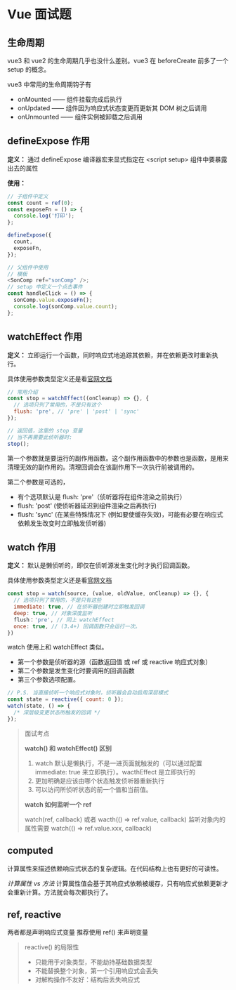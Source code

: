 # Vue 面试题

## 生命周期

vue3 和 vue2 的生命周期几乎也没什么差别。vue3 在 beforeCreate 前多了一个 setup 的概念。

vue3 中常用的生命周期钩子有

- onMounted —— 组件挂载完成后执行
- onUpdated —— 组件因为响应式状态变更而更新其 DOM 树之后调用
- onUnmounted —— 组件实例被卸载之后调用

## defineExpose 作用

**定义：** 通过 defineExpose 编译器宏来显式指定在 \<script setup\> 组件中要暴露出去的属性

**使用：**

```js
// 子组件中定义
const count = ref(0);
const exposeFn = () => {
  console.log('打印');
};

defineExpose({
  count,
  exposeFn,
});

// 父组件中使用
// 模板
<SonComp ref="sonComp" />;
// setup 中定义一个点击事件
const handleClick = () => {
  sonComp.value.exposeFn();
  console.log(sonComp.value.count);
};
```

## watchEffect 作用

**定义：** 立即运行一个函数，同时响应式地追踪其依赖，并在依赖更改时重新执行。

具体使用参数类型定义还是看[官网文档](https://cn.vuejs.org/api/reactivity-core.html#watcheffect)

```js
// 常用介绍
const stop = watchEffect((onCleanup) => {}, {
  // 选项只列了常用的，不是只有这个
  flush: 'pre', // 'pre' | 'post' | 'sync'
});

// 返回值，这里的 stop 变量
// 当不再需要此侦听器时:
stop();
```

第一个参数就是要运行的副作用函数。这个副作用函数中的参数也是函数，是用来清理无效的副作用的。清理回调会在该副作用下一次执行前被调用的。

第二个参数是可选的，

- 有个选项默认是 flush: 'pre'（侦听器将在组件渲染之前执行）
- flush: 'post' (使侦听器延迟到组件渲染之后再执行)
- flush: 'sync' (在某些特殊情况下 (例如要使缓存失效)，可能有必要在响应式依赖发生改变时立即触发侦听器)

## watch 作用

**定义：** 默认是懒侦听的，即仅在侦听源发生变化时才执行回调函数。

具体使用参数类型定义还是看[官网文档](https://cn.vuejs.org/api/reactivity-core.html#watch)

```js
const stop = watch(source, (value, oldValue, onCleanup) => {}, {
  // 选项只列了常用的，不是只有这些
  immediate: true, // 在侦听器创建时立即触发回调
  deep: true, // 对象深度监听
  flush：'pre', // 同上 watchEffect
  once: true, // (3.4+) 回调函数只会运行一次。
})
```

watch 使用上和 watchEffect 类似。

- 第一个参数是侦听器的源（函数返回值 或 ref 或 reactive 响应式对象）
- 第二个参数是发生变化时要调用的回调函数
- 第三个参数选项配置。

```js
// P.S. 当直接侦听一个响应式对象时，侦听器会自动启用深层模式
const state = reactive({ count: 0 });
watch(state, () => {
  /* 深层级变更状态所触发的回调 */
});
```

> 面试考点
>
> **watch() 和 watchEffect() 区别**
>
> 1. watch 默认是懒执行，不是一进页面就触发的（可以通过配置 immediate: true 来立即执行）。wacthEffect 是立即执行的
> 2. 更加明确是应该由哪个状态触发侦听器重新执行
> 3. 可以访问所侦听状态的前一个值和当前值。
>
> **watch 如何监听一个 ref**
>
> watch(ref, callback) 或者 wacth(() => ref.value, callback)
> 监听对象内的属性需要 watch(() => ref.value.xxx, callback)

## computed

计算属性来描述依赖响应式状态的复杂逻辑。在代码结构上也有更好的可读性。

_计算属性 vs 方法_
计算属性值会基于其响应式依赖被缓存，只有响应式依赖更新才会重新计算。方法就会每次都执行了。

## ref, reactive

两者都是声明响应式变量
推荐使用 ref() 来声明变量

> reactive() 的局限性
>
> - 只能用于对象类型，不能劫持基础数据类型
> - 不能替换整个对象，第一个引用响应式会丢失
> - 对解构操作不友好：结构后丢失响应式
